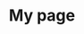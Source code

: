 ---
# Page title
title: My page

banner:
  caption: 'Image credit: [**Unsplash**](https://unsplash.com/)'
  image: 'library.jpg'

# Page type - we want a landing page (such as a homepage)
type: landing


# Your landing page sections - add as many different content blocks as you like
sections:
  # A section to display blog posts
  - block: collection
    id: section-2
    content:
      title: Hard Skills
      subtitle: 하드 스킬
      text: Add any **markdown** formatted content here - text, images, videos, galleries - and even HTML code!
      # Display content from the `content/post/` folder
      filters:
        folders:
          - hardskills
        #recursive: true
      sort_by: 'Date'
      sort_ascending: false
      
    design:
      # Choose how many columns the section has. Valid values: '1' or '2'.
      columns: '1'
      # Choose your content listing view - here we use the `showcase` view
      view: card
      # For the Showcase view, do you want to flip alternate rows?
      #flip_alt_rows: true
---